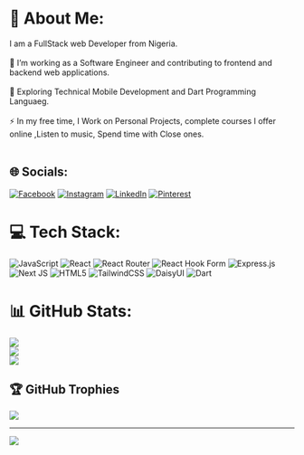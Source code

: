 # 💫 About Me:
I am a FullStack web Developer  from Nigeria.<br><br>🔭 I’m working as a Software Engineer and contributing to frontend and backend web applications.<br><br>🌱 Exploring Technical Mobile  Development and Dart Programming Languaeg.<br><br>⚡ In my free time, I Work on Personal Projects, complete courses I offer online ,Listen to music, Spend time with Close ones.<br><br>


## 🌐 Socials:
[![Facebook](https://img.shields.io/badge/Facebook-%231877F2.svg?logo=Facebook&logoColor=white)](https://facebook.com/https://www.facebook.com/profile.php?id=100070986817179) [![Instagram](https://img.shields.io/badge/Instagram-%23E4405F.svg?logo=Instagram&logoColor=white)](https://instagram.com/Okpanzgraphics) [![LinkedIn](https://img.shields.io/badge/LinkedIn-%230077B5.svg?logo=linkedin&logoColor=white)](https://linkedin.com/in/https://www.linkedin.com/in/okpanachi-emmanuel-33b37721b) [![Pinterest](https://img.shields.io/badge/Pinterest-%23E60023.svg?logo=Pinterest&logoColor=white)](https://pinterest.com/https://www.pinterest.com/okpanz/) 

# 💻 Tech Stack:
![JavaScript](https://img.shields.io/badge/javascript-%23323330.svg?style=for-the-badge&logo=javascript&logoColor=%23F7DF1E) ![React](https://img.shields.io/badge/react-%2320232a.svg?style=for-the-badge&logo=react&logoColor=%2361DAFB) ![React Router](https://img.shields.io/badge/React_Router-CA4245?style=for-the-badge&logo=react-router&logoColor=white) ![React Hook Form](https://img.shields.io/badge/React%20Hook%20Form-%23EC5990.svg?style=for-the-badge&logo=reacthookform&logoColor=white) ![Express.js](https://img.shields.io/badge/express.js-%23404d59.svg?style=for-the-badge&logo=express&logoColor=%2361DAFB) ![Next JS](https://img.shields.io/badge/Next-black?style=for-the-badge&logo=next.js&logoColor=white) ![HTML5](https://img.shields.io/badge/html5-%23E34F26.svg?style=for-the-badge&logo=html5&logoColor=white) ![TailwindCSS](https://img.shields.io/badge/tailwindcss-%2338B2AC.svg?style=for-the-badge&logo=tailwind-css&logoColor=white) ![DaisyUI](https://img.shields.io/badge/daisyui-5A0EF8?style=for-the-badge&logo=daisyui&logoColor=white) ![Dart](https://img.shields.io/badge/dart-%230175C2.svg?style=for-the-badge&logo=dart&logoColor=white)
# 📊 GitHub Stats:
![](https://github-readme-stats.vercel.app/api?username=Okpanz&theme=dark&hide_border=false&include_all_commits=true&count_private=true)<br/>
![](https://github-readme-streak-stats.herokuapp.com/?user=Okpanz&theme=dark&hide_border=false)<br/>
![](https://github-readme-stats.vercel.app/api/top-langs/?username=Okpanz&theme=dark&hide_border=false&include_all_commits=true&count_private=true&layout=compact)

## 🏆 GitHub Trophies
![](https://github-profile-trophy.vercel.app/?username=Okpanz&theme=radical&no-frame=false&no-bg=true&margin-w=4)

---
[![](https://visitcount.itsvg.in/api?id=Okpanz&icon=0&color=0)](https://visitcount.itsvg.in)

<!-- Proudly created with GPRM ( https://gprm.itsvg.in ) -->
